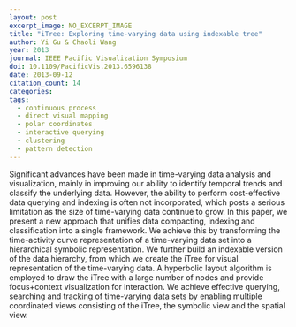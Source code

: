 ```yaml
---
layout: post
excerpt_image: NO_EXCERPT_IMAGE
title: "iTree: Exploring time-varying data using indexable tree"
author: Yi Gu & Chaoli Wang
year: 2013
journal: IEEE Pacific Visualization Symposium
doi: 10.1109/PacificVis.2013.6596138
date: 2013-09-12
citation_count: 14
categories:
tags:
  - continuous process
  - direct visual mapping
  - polar coordinates
  - interactive querying
  - clustering
  - pattern detection
---
```

Significant advances have been made in time-varying data analysis and visualization, mainly in improving our ability to identify temporal trends and classify the underlying data. However, the ability to perform cost-effective data querying and indexing is often not incorporated, which posts a serious limitation as the size of time-varying data continue to grow. In this paper, we present a new approach that unifies data compacting, indexing and classification into a single framework. We achieve this by transforming the time-activity curve representation of a time-varying data set into a hierarchical symbolic representation. We further build an indexable version of the data hierarchy, from which we create the iTree for visual representation of the time-varying data. A hyperbolic layout algorithm is employed to draw the iTree with a large number of nodes and provide focus+context visualization for interaction. We achieve effective querying, searching and tracking of time-varying data sets by enabling multiple coordinated views consisting of the iTree, the symbolic view and the spatial view.
